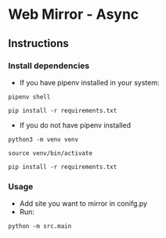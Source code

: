 # Web Mirror - Async

## Instructions
### Install dependencies
- If you have pipenv installed in your system:
```
pipenv shell
```
```
pip install -r requirements.txt
```

- If you do not have pipenv installed
```
python3 -m venv venv
```
```
source venv/bin/activate
```
```
pip install -r requirements.txt
```

### Usage
- Add site you want to mirror in conifg.py
- Run:
```
python -m src.main
```

